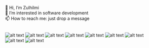 👋 Hi, I’m Zulhilmi<br>
👀 I’m interested in software development<br>
📫 How to reach me: just drop a message <br><br>

![alt text](https://cdn-icons-png.flaticon.com/128/5968/5968267.png)
![alt text](https://cdn-icons-png.flaticon.com/128/888/888847.png) 
![alt text](https://cdn.iconscout.com/icon/free/png-128/tailwind-css-5285308-4406745.png) 
![alt text](https://cdn-icons-png.flaticon.com/128/5968/5968292.png) 
![alt text](https://cdn-icons-png.flaticon.com/128/1126/1126012.png) 
![alt text](https://pics.freeicons.io/uploads/icons/png/9114856761551941711-128.png)
![alt text](https://cdn-icons-png.flaticon.com/128/1199/1199128.png)
![alt text](https://cdn-icons-png.flaticon.com/128/226/226777.png) 
![alt text](https://cdn.icon-icons.com/icons2/2107/PNG/128/file_type_light_solidity_icon_130436.png) 




<!---
ZulAmi/ZulAmi is a ✨ special ✨ repository because its `README.md` (this file) appears on your GitHub profile.
You can click the Preview link to take a look at your changes.
--->
